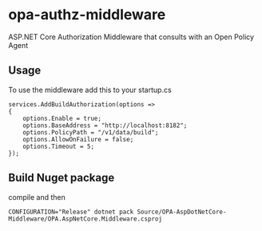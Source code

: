 # opa-authz-middleware
ASP.NET Core Authorization Middleware that consults with an Open Policy Agent

## Usage

To use the middleware add this to your startup.cs
```
services.AddBuildAuthorization(options =>
{
    options.Enable = true;
    options.BaseAddress = "http://localhost:8182";
    options.PolicyPath = "/v1/data/build";
    options.AllowOnFailure = false;
    options.Timeout = 5;
});
```

## Build Nuget package
compile and then
```
CONFIGURATION="Release" dotnet pack Source/OPA-AspDotNetCore-Middleware/OPA.AspNetCore.Middleware.csproj
```
